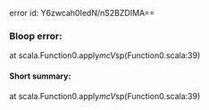 error id: Y6zwcah0IedN/nS2BZDIMA==
### Bloop error:

at scala.Function0.apply$mcV$sp(Function0.scala:39)
#### Short summary: 

at scala.Function0.apply$mcV$sp(Function0.scala:39)